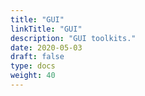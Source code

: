 ```yaml
---
title: "GUI"
linkTitle: "GUI"
description: "GUI toolkits."
date: 2020-05-03
draft: false
type: docs
weight: 40
---
```

